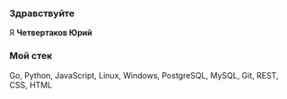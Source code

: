 ### Здравствуйте

Я <b>Четвертаков Юрий</b>

### Мой стек
Go, Python, JavaScript, Linux, Windows, PostgreSQL, MySQL, Git, REST, CSS, HTML
